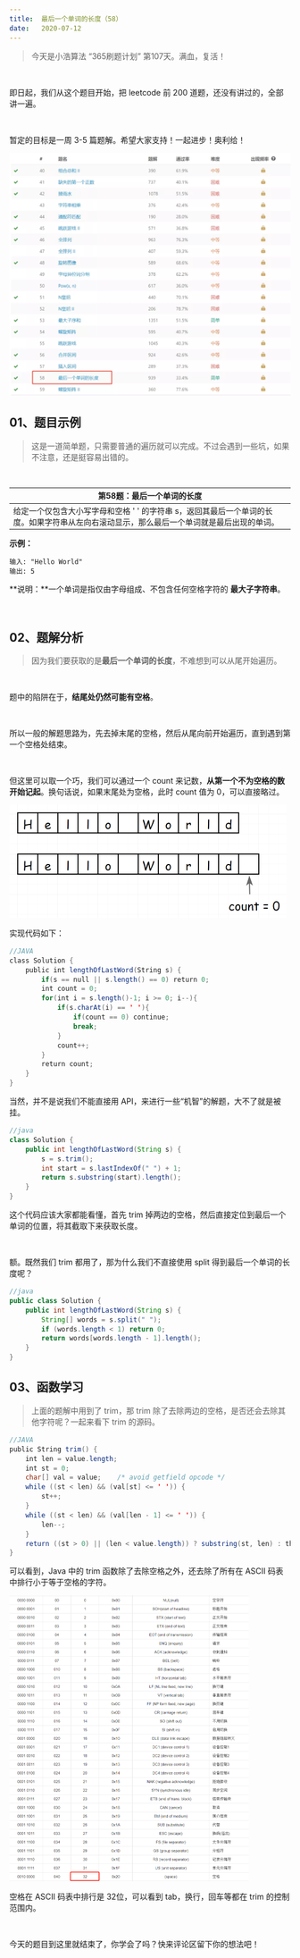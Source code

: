 ```yaml
---
title:	最后一个单词的长度（58）
date:	2020-07-12
---
```


> 今天是小浩算法 “365刷题计划” 第107天。满血，复活！

<br/>

即日起，我们从这个题目开始，把 leetcode 前 200 道题，还没有讲过的，全部讲一遍。

<br/>

暂定的目标是一周 3-5 篇题解。希望大家支持！一起进步！奥利给！

<img src="./308/1.jpg" alt="PNG" style="zoom: 50%;" />

## 01、题目示例

> 这是一道简单题，只需要普通的遍历就可以完成。不过会遇到一些坑，如果不注意，还是挺容易出错的。

<br/>

| 第58题：最后一个单词的长度                                   |
| ------------------------------------------------------------ |
| 给定一个仅包含大小写字母和空格 ' ' 的字符串 s，返回其最后一个单词的长度。如果字符串从左向右滚动显示，那么最后一个单词就是最后出现的单词。 |

**示例：**

```
输入: "Hello World" 
输出: 5
```

**说明：**一个单词是指仅由字母组成、不包含任何空格字符的 **最大子字符串**。

<br/>

## 02、题解分析

> 因为我们要获取的是**最后一个单词的长度**，不难想到可以从尾开始遍历。

<br/>

题中的陷阱在于，**结尾处仍然可能有空格**。

<br/>

所以一般的解题思路为，先去掉末尾的空格，然后从尾向前开始遍历，直到遇到第一个空格处结束。

<br/>

但这里可以取一个巧，我们可以通过一个 count 来记数，**从第一个不为空格的数开始记起**。换句话说，如果末尾处为空格，此时 count 值为 0，可以直接略过。

<img src="./308/2.jpg" alt="PNG" style="zoom: 50%;" />

实现代码如下：

```java
//JAVA
class Solution {    
    public int lengthOfLastWord(String s) {        
        if(s == null || s.length() == 0) return 0;        
        int count = 0;        
        for(int i = s.length()-1; i >= 0; i--){            
            if(s.charAt(i) == ' '){                
                if(count == 0) continue;               
                break;           
            }            
            count++;      
        }        
        return count;          
    }
}
```

当然，并不是说我们不能直接用 API，来进行一些“机智”的解题，大不了就是被挂。

```java
//java
class Solution {
    public int lengthOfLastWord(String s) {
        s = s.trim();
        int start = s.lastIndexOf(" ") + 1;
        return s.substring(start).length();
    }
}
```

这个代码应该大家都能看懂，首先 trim 掉两边的空格，然后直接定位到最后一个单词的位置，将其截取下来获取长度。

<br/>

额。既然我们 trim 都用了，那为什么我们不直接使用 split 得到最后一个单词的长度呢？

```java
//java
public class Solution {
    public int lengthOfLastWord(String s) {
        String[] words = s.split(" ");
        if (words.length < 1) return 0;
        return words[words.length - 1].length();
    }
}
```

## 03、函数学习

> 上面的题解中用到了 trim，那 trim 除了去除两边的空格，是否还会去除其他字符呢？一起来看下 trim 的源码。

```java
//JAVA
public String trim() {  
    int len = value.length;  
    int st = 0;  
    char[] val = value;    /* avoid getfield opcode */  
    while ((st < len) && (val[st] <= ' ')) {      
        st++;  
    }  
    while ((st < len) && (val[len - 1] <= ' ')) {      
        len--;  
    }  
    return ((st > 0) || (len < value.length)) ? substring(st, len) : this;
}
```

可以看到，Java 中的 trim 函数除了去除空格之外，还去除了所有在 ASCII 码表中排行小于等于空格的字符。

<img src="./308/3.jpg" alt="PNG" style="zoom: 50%;" />

空格在 ASCII 码表中排行是 32位，可以看到 tab，换行，回车等都在 trim 的控制范围内。

<br/>

今天的题目到这里就结束了，你学会了吗？快来评论区留下你的想法吧！